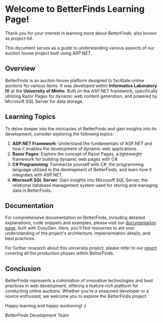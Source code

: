 # Welcome to BetterFinds Learning Page!

Thank you for your interest in learning more about *BetterFinds*, also known as *project-li4*.

This document serves as a guide to understanding various aspects of our auction house project built using ASP.NET.

## Overview

BetterFinds is an auction house platform designed to facilitate online auctions for various items. It was developed within **Informatics Laboratory IV** at the **University of Minho**.
Built on the ASP.NET framework, specifically utilizing Razor Pages for dynamic web content generation, and powered by Microsoft SQL Server for data storage.

## Learning Topics

To delve deeper into the intricacies of BetterFinds and gain insights into its development, consider exploring the following topics:

1. **ASP.NET Framework**: Understand the fundamentals of ASP.NET and how it enables the development of dynamic web applications.
2. **Razor Pages**: Explore the concept of Razor Pages, a lightweight framework for building dynamic web pages with C#.
3. **C# Programming**: Familiarize yourself with C#, the programming language utilized in the development of BetterFinds, and learn how it integrates with ASP.NET.
4. **Microsoft SQL Server**: Gain insights into Microsoft SQL Server, the relational database management system used for storing and managing data in BetterFinds.

## Documentation

For comprehensive documentation on BetterFinds, including detailed explanations, code snippets and examples, please visit our [documentation page](https://migueltc13.github.io/project-li4/), built with DoxyGen.
Here, you'll find resources to aid your understanding of the project's architecture, implementation details, and best practices.

For further research about this university project, please refer to our [report](/report/BetterFinds.pdf) covering all the production phases within BetterFinds.

## Conclusion

BetterFinds represents a culmination of innovative technologies and best practices in web development, offering a feature-rich platform for conducting online auctions.
Whether you're a seasoned developer or a novice enthusiast, we welcome you to explore the BetterFinds project.

Happy learning and happy auctioning! :)

*BetterFinds Development Team*
